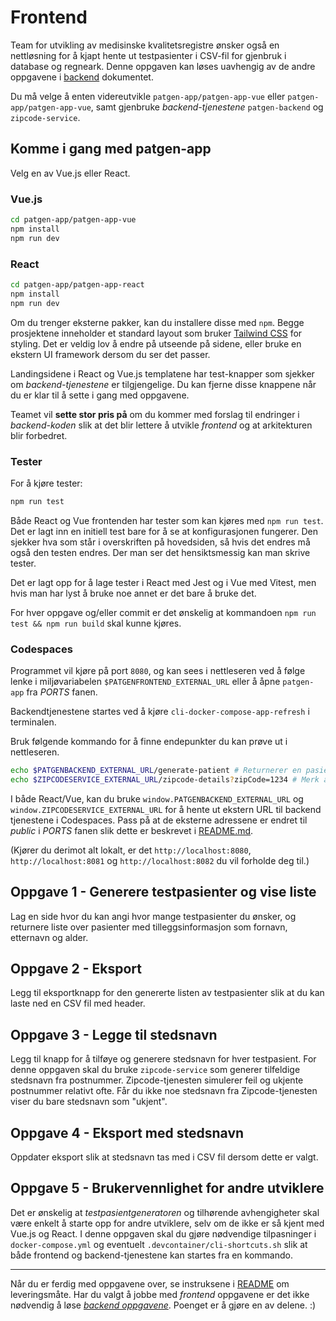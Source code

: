 # Frontend

Team for utvikling av medisinske kvalitetsregistre ønsker også en nettløsning for å kjapt hente ut testpasienter i CSV-fil for gjenbruk i database og regneark. Denne oppgaven kan løses uavhengig av de andre oppgavene i [backend](backend.md) dokumentet.

Du må velge å enten videreutvikle `patgen-app/patgen-app-vue` eller `patgen-app/patgen-app-vue`, samt gjenbruke *backend-tjenestene* `patgen-backend` og `zipcode-service`.

## Komme i gang med patgen-app

Velg en av Vue.js eller React.

### Vue.js

```sh
cd patgen-app/patgen-app-vue
npm install
npm run dev
```

### React

```sh
cd patgen-app/patgen-app-react
npm install
npm run dev
```

Om du trenger eksterne pakker, kan du installere disse med `npm`. Begge prosjektene inneholder et standard layout som bruker [Tailwind CSS](https://tailwindcss.com/) for styling. Det er veldig lov å endre på utseende på sidene, eller bruke en ekstern UI framework dersom du ser det passer.

Landingsidene i React og Vue.js templatene har test-knapper som sjekker om *backend-tjenestene* er tilgjengelige. Du kan fjerne disse knappene når du er klar til å sette i gang med oppgavene.

Teamet vil **sette stor pris på** om du kommer med forslag til endringer i *backend-koden* slik at det blir lettere å utvikle *frontend* og at arkitekturen blir forbedret.

### Tester
For å kjøre tester: 
```sh
npm run test
```
Både React og Vue frontenden har tester som kan kjøres med `npm run test`.
Det er lagt inn en initiell test bare for å se at konfigurasjonen fungerer. Den sjekker hva som står i overskriften på hovedsiden, så hvis det endres må også den testen endres.
Der man ser det hensiktsmessig kan man skrive tester.

Det er lagt opp for å lage tester i React med Jest og i Vue med Vitest, men hvis man har lyst å bruke noe annet er det bare å bruke det.

For hver oppgave og/eller commit er det ønskelig at kommandoen `npm run test && npm run build` skal kunne kjøres.


### Codespaces

Programmet vil kjøre på port `8080`, og kan sees i nettleseren ved å følge lenke i miljøvariabelen `$PATGENFRONTEND_EXTERNAL_URL` eller å åpne `patgen-app` fra *PORTS* fanen.

Backendtjenestene startes ved å kjøre `cli-docker-compose-app-refresh` i terminalen.

Bruk følgende kommando for å finne endepunkter du kan prøve ut i nettleseren.

```sh
echo $PATGENBACKEND_EXTERNAL_URL/generate-patient # Returnerer en pasient.
echo $ZIPCODESERVICE_EXTERNAL_URL/zipcode-details?zipCode=1234 # Merk at dette endepunktet feiler ofte.
```

I både React/Vue, kan du bruke `window.PATGENBACKEND_EXTERNAL_URL` og `window.ZIPCODESERVICE_EXTERNAL_URL` for å hente ut ekstern URL til backend tjenestene i Codespaces. Pass på at de eksterne adressene er endret til *public* i *PORTS* fanen slik dette er beskrevet i [README.md](../README.md).

(Kjører du derimot alt lokalt, er det `http://localhost:8080`, `http://localhost:8081` og `http://localhost:8082` du vil forholde deg til.)

## Oppgave 1 - Generere testpasienter og vise liste

Lag en side hvor du kan angi hvor mange testpasienter du ønsker, og returnere liste over pasienter med tilleggsinformasjon som fornavn, etternavn og alder.

## Oppgave 2 - Eksport

Legg til eksportknapp for den genererte listen av testpasienter slik at du kan laste ned en CSV fil med header.

## Oppgave 3 - Legge til stedsnavn

Legg til knapp for å tilføye og generere stedsnavn for hver testpasient. For denne oppgaven skal du bruke `zipcode-service` som generer tilfeldige stedsnavn fra postnummer. Zipcode-tjenesten simulerer feil og ukjente postnummer relativt ofte. Får du ikke noe stedsnavn fra Zipcode-tjenesten viser du bare stedsnavn som "ukjent".

## Oppgave 4 - Eksport med stedsnavn

Oppdater eksport slik at stedsnavn tas med i CSV fil dersom dette er valgt.

## Oppgave 5 - Brukervennlighet for andre utviklere

Det er ønskelig at *testpasientgeneratoren* og tilhørende avhengigheter skal være enkelt å starte opp for andre utviklere, selv om de ikke er så kjent med Vue.js og React. I denne oppgaven skal du gjøre nødvendige tilpasninger i `docker-compose.yml` og eventuelt `.devcontainer/cli-shortcuts.sh` slik at både frontend og backend-tjenestene kan startes fra en kommando.

---

Når du er ferdig med oppgavene over, se instruksene i [README](../README.md) om leveringsmåte. Har du valgt å jobbe med *frontend* oppgavene er det ikke nødvendig å løse *[backend oppgavene](backend.md)*. Poenget er å gjøre en av delene. :)